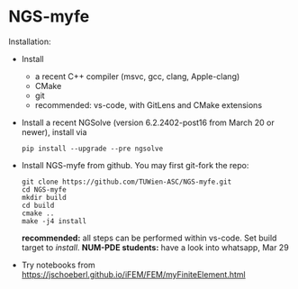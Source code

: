 # NGS-myfe


Installation:

* Install
   - a recent C++ compiler (msvc, gcc, clang, Apple-clang)
   - CMake
   - git
   - recommended: vs-code, with GitLens and CMake extensions

* Install a recent NGSolve (version 6.2.2402-post16 from March 20 or newer), install via
    
      pip install --upgrade --pre ngsolve  

* Install NGS-myfe from github. You may first git-fork the repo:

      git clone https://github.com/TUWien-ASC/NGS-myfe.git
      cd NGS-myfe
      mkdir build
      cd build
      cmake ..
      make -j4 install

  **recommended:** all steps can be performed within vs-code. Set build target to *install*.
  **NUM-PDE students:** have a look into whatsapp, Mar 29
  
* Try notebooks from https://jschoeberl.github.io/iFEM/FEM/myFiniteElement.html

